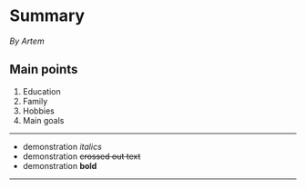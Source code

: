 # Summary

*By Artem*

## Main points

1. Education
2. Family
3. Hobbies
4. Main goals

---
* demonstration *italics*
* demonstration ~~crossed out text~~
* demonstration **bold**
---

